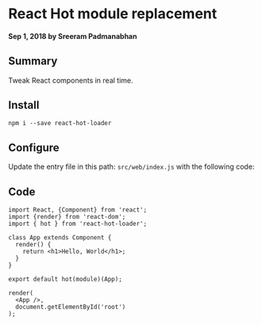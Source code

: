 # React Hot module replacement

#### Sep 1, 2018 by Sreeram Padmanabhan

## Summary

Tweak React components in real time.

## Install

`npm i --save react-hot-loader` 

## Configure

Update the entry file in this path: `src/web/index.js` with the following code:

## Code

    import React, {Component} from 'react';
    import {render} from 'react-dom';
    import { hot } from 'react-hot-loader';

    class App extends Component {
      render() {
        return <h1>Hello, World</h1>;
      }
    }

    export default hot(module)(App);
    
    render(
      <App />, 
      document.getElementById('root')
    );
